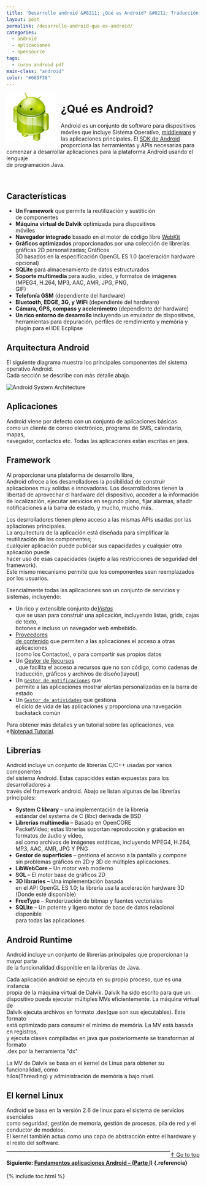 ```yaml
---
title: 'Desarrollo android &#8211; ¿Qué es Android? &#8211; Traducción de developer.android.com'
layout: post
permalink: /desarrollo-android-que-es-android/
categories:
  - android
  - aplicaciones
  - opensource
tags:
  - curso android pdf
main-class: "android"
color: "#689F38"
---
```

<img border="0" src="/assets/img/2013/07/iconoAndroid.png" style="clear:left; float:left;margin-right:1em; margin-bottom:1em" width="128px" height="128px" />
<div id="jd-header" class="guide-header">
<h1>
    ¿Qué es Android?
  </h1>
</div>
<div id="jd-content">
<div class="jd-descr">
<p>
      Android es un conjunto de software para dispositivos móviles que incluye Sistema Operatívo, <a href="http://es.wikipedia.org/wiki/Middleware">middleware</a> y las aplicaciones principales. El <a href="http://developer.android.com/sdk/index.html">SDK de Android</a><br /> proporciona las herramientas y APIs necesarias para comenzar a desarrollar aplicaciones para la plataforma Android usando el lenguaje<br /> de programación Java.
    </p>
<p>
<br /><!--ad-->
</p>
<h2>
      Características
    </h2>
<ul>
<li>
<strong>Un Framework</strong> que permite la reutilización y sustitición<br /> de componentes
      </li>
<li>
<strong>Máquina virtual de Dalvik</strong> optimizada para dispositivos<br /> móviles
      </li>
<li>
<strong>Navegador integrado</strong> basado en el motor de código libre <a href="http://webkit.org/">WebKit</a>
</li>
<li>
<strong>Gráficos optimizados</strong> proporcionados por una colección de librerías gráficas 2D personalizadas; Gráficos<br /> 3D basados en la especificación OpenGL ES 1.0 (aceleración hardware opcional)
      </li>
<li>
<strong>SQLite</strong> para almacenamiento de datos estructurados
      </li>
<li>
<strong>Soporte multimedia</strong> para audio, vídeo, y formatos de imágenes (MPEG4, H.264, MP3, AAC, AMR, JPG, PNG,<br /> GIF)
      </li>
<li>
<strong>Telefonía GSM</strong> (dependiente del hardware)
      </li>
<li>
<strong>Bluetooth, EDGE, 3G, y WiFi</strong> (dependiente del hardware)
      </li>
<li>
<strong>Cámara, GPS, compass y acelerómetro</strong> (dependiente del hardware)
      </li>
<li>
<strong>Un rico entorno de desarrollo</strong> incluyendo un emulador de dispositivos,<br /> herramientas para depuración, perfiles de remdimiento y memória y plugin para el IDE Ecplipse
      </li>
</ul>
<h2>
      Arquitectura Android
    </h2>
<p>
      El siguiente diagrama muestra los principales componentes del sistema operatívo Android.<br /> Cada sección se describe con más detalle abajo.
    </p>
<p>
<img src="http://bit.ly/ebtxQx" alt="Android System Architecture" />
</p>
<h2>
      Aplicaciones
    </h2>
<p>
      Android viene por defecto con un conjunto de aplicaciones básicas<br /> como un cliente de correo electrónico, programa de SMS, calendario, mapas,<br /> navegador, contactos etc. Todas las aplicaciones están escritas en java.
    </p>
<p>
<a name="application_framework" id="application_framework"></a>
</p>
<h2>
      Framework
    </h2>
<p>
      Al proporcionar una plataforma de desarrollo libre,<br /> Android ofrece a los desarrolladores la posibilidad de construir<br /> aplicaciones muy solidas e innovadoras. Los desarrolladores tienen la<br /> libertad de aprovechar el hardware del dispositivo, acceder a la información<br /> de localización, ejecutar servícios en segundo plano, fijar alarmas, añadir<br /> notificaciones a la barra de estado, y mucho, mucho más.
    </p>
<p>
      Los desrrolladores tienen pleno acceso a las mismas APIs usadas por las apliaciones principales.<br /> La arquitectura de la aplicación está diseñada para simplificar la reutilización de los componentes;<br /> cualquier aplicación puede publicar sus capacidades y cualquier otra aplicación puede<br /> hacer uso de esas capacidades (sujeto a las restricciones de seguridad del framework).<br /> Este mismo mecanismo permite que los componentes sean reemplazados por los usuarios.
    </p>
<p>
      Esencialmente todas las aplicaciones son un conjunto de servicios y sistemas, incluyendo:
    </p>
<ul>
<li>
        Un rico y extensible conjunto de<a href="/resources/tutorials/views/index.html"><i>Vistas</i></a><br /> que se usan para construir una aplicación, incluyendo listas, grids, cajas de texto,<br /> botones e incluso un navegador web embebido.
      </li>
<li>
<a href="/guide/topics/providers/content-providers.html">Proveedores<br /> de contenido</a> que permiten a las aplicaciones el acceso a otras aplicaciones<br /> (como los Contactos), o para compartir sus propios datos
      </li>
<li>
        Un <a href="/guide/topics/resources/resources-i18n.html">Gestor de Recursos<br /> </a>, que facilita el acceso a recursos que no son código, como cadenas de<br /> traducción, gráficos y archivos de diseño(layout)
      </li>
<li>
        Un <code><a href="/reference/android/app/NotificationManager.html">Gestor de notificaciones</a></code> que<br /> permite a las aplicaciones mostrar alertas personalizadas en la barra de estado
      </li>
<li>
        Un <code><a href="/reference/android/app/Activity.html">Gestor de antividades</a></code> que gestiona<br /> el ciclo de vida de las aplicaciones y proporciona una navegación backstack común
      </li>
</ul>
<p>
      Para obtener más detalles y un tutorial sobre las aplicaciones, vea el<a href="/resources/tutorials/notepad/index.html">Notepad Tutorial</a>.
    </p>
<h2>
      Librerías
    </h2>
<p>
      Android incluye un conjunto de librerías C/C++ usadas por varios componentes<br /> del sistema Android. Estas capaciddes están expuestas para los desarrolladores a<br /> través del framework android. Abajo se listan algunas de las librerías principales:
    </p>
<ul>
<li>
<strong>System C library</strong> &#8211; una implementación de la librería<br /> estandar del systema de C (libc) derivada de BSD
      </li>
<li>
<strong>Librerías multimedia</strong> &#8211; Basado en OpenCORE<br /> PacketVideo; estas librerías soportan reproducción y grabación en formatos de áudio y vídeo,<br /> así como archivos de imágenes estáticas, incluyendo MPEG4, H.264, MP3, AAC, AMR, JPG Y PNG
      </li>
<li>
<strong>Gestor de superfícies</strong> &#8211; gestiona el acceso a la pantalla y compone<br /> sin problemas gráficos en 2D y 3D de múltiples aplicaciones.
      </li>
<li>
<strong>LibWebCore</strong> &#8211; Un motor web moderno
      </li>
<li>
<strong>SGL</strong> &#8211; El motor base de gráficos 2D
      </li>
<li>
<strong>3D libraries</strong> &#8211; Una implementación basada<br /> en el API OpenGL ES 1.0; la librería usa la aceleración hardware 3D (Donde esté disponible)
      </li>
<li>
<strong>FreeType</strong> &#8211; Renderización de bitmap y fuentes vectoriales
      </li>
<li>
<strong>SQLite</strong> &#8211; Un potente y ligero motor de base de datos relacional disponible<br /> para todas las aplicaciones
      </li>
</ul>
<h2>
      Android Runtime
    </h2>
<p>
      Android incluye un conjunto de librerías principales que proporcionan la mayor parte<br /> de la funcionalidad disponible en la librerías de Java.
    </p>
<p>
      Cada aplicación android se ejecuta en su propio proceso, que es una instancia<br /> propia de la máquina virtual de Dalvik. Dalvik ha sido escrito para que un<br /> dispositivo pueda ejecutar múltiples MVs eficientemente. La máquina virtual de<br /> Dalvik ejecuta archivos en formato .dex(que son sus ejecutables). Este formato<br /> está optimizado para consumir el mínimo de memória. La MV está basada en registros,<br /> y ejecuta clases compiladas en java que posteriormente se transforman al formato<br /> .dex por la herramienta "dx"
    </p>
<p>
      La MV de Dalvik se basa en el kernel de Linux para obtener su funcionalidad, como<br /> hilos(Threading) y administración de memória a bajo nivel.
    </p>
<h2>
      El kernel Linux
    </h2>
<p>
      Android se basa en la versión 2.6 de linux para el sistema de servícios esenciales<br /> como seguridad, gestión de memoria, gestión de procesos, pila de red y el conductor de modelos.<br /> El kernel también actua como una capa de abstracción entre el hardware y el resto del software.
    </p>
</div>
<p>
<a href="#top" style="float:right">&uarr; Go to top</a>
</p>
</div>

* * *

#### Siguiente: [Fundamentos aplicaciones Android &#8211; (Parte I)][1] {.referencia}



 [1]: https://elbauldelprogramador.com/fundamentos-aplicaciones-android-parte/

{% include toc.html %}
